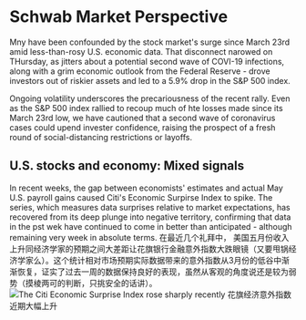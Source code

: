 # Schwab Market Perspective
Mny have been confounded by the stock market's surge since March 23rd amid less-than-rosy U.S. economic data. That disconnect narowed on THursday, as jitters about a potential second wave of COVI-19 infections, along with a grim economic outlook from the Federal Reserve - drove investors out of riskier assets and led to a 5.9% drop in the S&P 500 index.

Ongoing volatility underscores the precariousness of the recent rally. Even as the S&P 500 index rallied to recoup much of hte losses made since its March 23rd low, we have cautioned that a second wave of coronavirus cases could upend invester confidence, raising the prospect of a fresh round of social-distancing restrictions or layoffs.

## U.S. stocks and economy: Mixed signals
In recent weeks, the gap between economists' estimates and actual May U.S. payroll gains caused Citi's Economic Surpirse Index to spike. The series, which measures data surprises relative to market expectations, has recovered from its deep plunge into negative territory, confirming that data in the pst wek have continued to come in better than anticipated - although remaining very week in absolute terms.
在最近几个礼拜中， 美国五月份收入上升同经济学家的预期之间大差距让花旗银行金融意外指数大跌眼镜（又要甩锅经济学家么）。这个统计相对市场预期实际数据带来的意外指数从3月份的低谷中渐渐恢复，证实了过去一周的数据保持良好的表现，虽然从客观的角度说还是较为弱势（摸棱两可的判断，只挑安全的话讲）。
![The Citi Economic Surprise Index rose sharply recently 花旗经济意外指数近期大幅上升](。/Citi.png)
